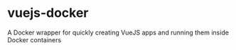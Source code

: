 # vuejs-docker
A Docker wrapper for quickly creating VueJS apps and running them inside Docker containers
